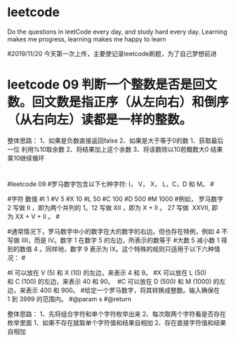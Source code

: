 # leetcode
Do the questions in leetCode every day, and study hard every day. Learning makes me progress, learning makes me happy to learn

#2019/11/20
    今天第一次上传，主要使记录leetcode刷题，为了自己梦想前进
# leetcode 09 判断一个整数是否是回文数。回文数是指正序（从左向右）和倒序（从右向左）读都是一样的整数。

整体思路：
1、如果是负数直接返回false
2、如果是大于等于0的数
    1、获取最后一位 利用%10取余数
    2、将结果加上这个余数
    3、将该数除以10若概数大0 结果乘10继续循环

#
#leetcode 09
#罗马数字包含以下七种字符: I， V， X， L，C，D 和 M。
#<p>
#字符          数值
#I             1
#V             5
#X             10
#L             50
#C             100
#D             500
#M             1000
#例如， 罗马数字 2 写做 II ，即为两个并列的 1。12 写做 XII ，即为 X + II 。 27 写做  XXVII, 即为 XX + V + II 。
#<p>
#通常情况下，罗马数字中小的数字在大的数字的右边。但也存在特例，例如 4 不写做 IIII，而是 IV。数字 1 在数字 5 的左边，所表示的数等于
#大数 5 减小数 1 得到的数值 4 。同样地，数字 9 表示为 IX。这个特殊的规则只适用于以下六种情况：
#<p>
#I 可以放在 V (5) 和 X (10) 的左边，来表示 4 和 9。
#X 可以放在 L (50) 和 C (100) 的左边，来表示 40 和 90。 
#C 可以放在 D (500) 和 M (1000) 的左边，来表示 400 和 900。
#给定一个罗马数字，将其转换成整数。输入确保在 1 到 3999 的范围内。
#@param s
#@return

整体思路：
1、先将组合字符和单个字符枚举出来
2、每次取两个字符看是否存在枚举里面
    1、如果不存在就取单个字符值和结果自相加
    2、存在直接字符值和结果自相加
